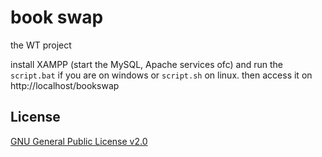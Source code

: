 # book swap

the WT project

install XAMPP (start the MySQL, Apache services ofc) and run the `script.bat` if you are on windows or `script.sh` on linux. then access it on http://localhost/bookswap

## License

[GNU General Public License v2.0](https://choosealicense.com/licenses/gpl-2.0/)

